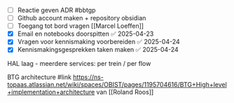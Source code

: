 - [ ] Reactie geven ADR #bbtgp 
- [ ] Github account maken + repository obsidian
- [ ] Toegang tot bord vragen [[Marcel Loeffen]]
- [x] Email en notebooks doorspitten ✅ 2025-04-23
- [x] Vragen voor kennismaking voorbereiden ✅ 2025-04-24
- [x] Kennismakingsgesprekken taken maken ✅ 2025-04-24

HAL laag - meerdere services: per trein / per flow

BTG architecture #link https://ns-topaas.atlassian.net/wiki/spaces/OBIST/pages/1195704616/BTG+High+level+implementation+architecture van [[Roland Roos]]




